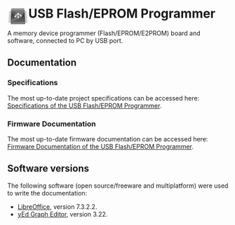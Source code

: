 # <img align="left" src="https://raw.githubusercontent.com/robsonsmartins/usbflashprog/main/images/icon.png" alt="usbflashprog" title="usbflashprog">USB Flash/EPROM Programmer

A memory device programmer (Flash/EPROM/E2PROM) board and software, connected to PC by USB port.

## Documentation

### Specifications

The most up-to-date project specifications can be accessed here: [Specifications of the USB Flash/EPROM Programmer](https://github.com/robsonsmartins/usbflashprog/blob/main/doc/specs.pdf).

### Firmware Documentation

The most up-to-date firmware documentation can be accessed here: [Firmware Documentation of the USB Flash/EPROM Programmer](firmware/html/index.html).

## Software versions

The following software (open source/freeware and multiplatform) were used to write the documentation:

- [LibreOffice](https://www.libreoffice.org/), version 7.3.2.2.
- [yEd Graph Editor](https://www.yworks.com/products/yed), version 3.22.
